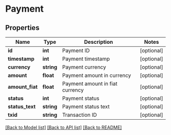 # Payment

## Properties
Name | Type | Description | Notes
------------ | ------------- | ------------- | -------------
**id** | **int** | Payment ID | [optional] 
**timestamp** | **int** | Payment timestamp | [optional] 
**currency** | **string** | Payment currency | [optional] 
**amount** | **float** | Payment amount in currency | [optional] 
**amount_fiat** | **float** | Payment amount in fiat currency | [optional] 
**status** | **int** | Payment status | [optional] 
**status_text** | **string** | Payment status text | [optional] 
**txid** | **string** | Transaction ID | [optional] 

[[Back to Model list]](../README.md#documentation-for-models) [[Back to API list]](../README.md#documentation-for-api-endpoints) [[Back to README]](../README.md)


